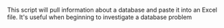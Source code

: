 This script will pull information about a database and paste it into an Excel file. It's useful when beginning to investigate a database problem
